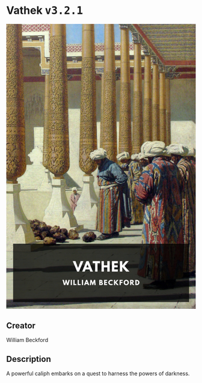 
# Vathek <kbd>v3.2.1</kbd>

<center>
  <img src="./cover-1024.jpg"/>
</center>

## Creator
William Beckford

## Description
A powerful caliph embarks on a quest to harness the powers of darkness.

